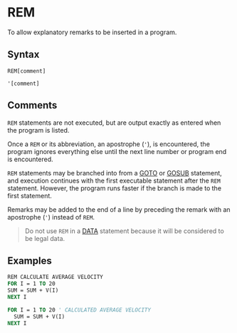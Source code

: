 # REM

To allow explanatory remarks to be inserted in a program.

## Syntax

`REM[comment]`

`'[comment]`

## Comments

`REM` statements are not executed, but are output exactly as entered when the program is listed.

Once a `REM` or its abbreviation, an apostrophe (`'`), is encountered, the program ignores everything else until the next line number or program end is encountered.

`REM` statements may be branched into from a [GOTO](GOTO) or [GOSUB](GOSUB) statement, and execution continues with the first executable statement after the `REM` statement. However, the program runs faster if the branch is made to the first statement.

Remarks may be added to the end of a line by preceding the remark with an apostrophe (`'`) instead of `REM`.

> Do not use `REM` in a [DATA](DATA) statement because it will be considered to be legal data.

## Examples

```vb
REM CALCULATE AVERAGE VELOCITY
FOR I = 1 TO 20
SUM = SUM + V(I)
NEXT I
```

```vb
FOR I = 1 TO 20 ' CALCULATED AVERAGE VELOCITY
  SUM = SUM + V(I)
NEXT I
```
